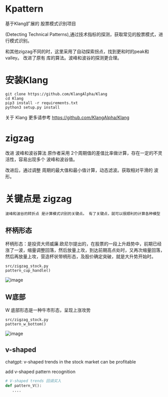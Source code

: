 # Kpattern
基于Klang扩展的 股票模式识别项目

(Detecting Technical Patterns),通过技术指标的探测，获取常见的股票模式，进行模式识别。

和其他zigzag不同的时，这里采用了自动探索拐点，找到更和时的peak和valley。
改进了原有 库的算法。波峰和波谷的探测更合理。

# 安装Klang
```
git clone https://github.com/KlangAlpha/Klang
cd Klang
pip3 install -r requirements.txt 
python3 setup.py install
```

关于 Klang 更多请参考  https://github.com/KlangAlpha/Klang

# zigzag
改进 波峰和波谷算法
原作者采用 2个周期值的差值比率做计算，存在一定的不灵活性，容易出现多个 波峰和波谷值。

改进后，通过调整 周期的最大值和最小值计算，动态滤波。获取相对平滑的 波形。

# 关键点是 zigzag
    波峰和波谷的转折点 是计算模式识别的关键点。 有了关键点，就可以很顺利的计算各种模型

## 杯柄形态
杯柄形态：是投资大师威廉.欧尼尔提出的，在股票的一段上升趋势中，前期已经涨了一波，缩量调整回落，然后放量上攻，到达前期高点处时，又再次缩量回落，然后再放量上攻，营造杯状带柄形态，及股价确定突破，就是大升势开始时。

```
src/zigzag_stock.py
pattern_cup_handle()
```

![image](https://forum.klang.org.cn/assets/uploads/files/1675904621408-sh.600.521_105_zigzag.png)

## W底部
W 底部形态是一种牛市形态，呈现上涨攻势
```
src/zigzag_stock.py
pattern_w_bottom()
```
![image](https://forum.klang.org.cn/assets/uploads/files/1675905248984-sh.600.719_105_zigzag.png)

## v-shaped
chatgpt: v-shaped trends in the stock market can be profitable

add v-shaped pattern recognition
```python
# V-shaped trends 回调买入
def pattern_V():
   ....

```
